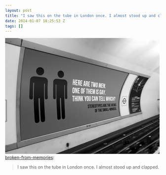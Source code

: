 ```yaml
---
layout: post
title: "I saw this on the tube in London once. I almost stood up and clapped."
date: 2014-01-07 18:25:53 Z
tags: []
---
```

![](/media/2014/01/72569965880.jpg)
[broken-from-memories](http://broken-from-memories.tumblr.com/post/33353199893):

> I saw this on the tube in London once. I almost stood up and clapped.
